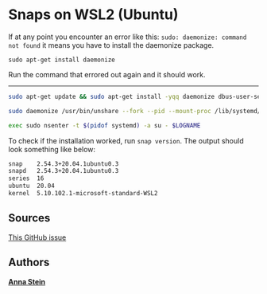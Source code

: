 # Snaps on WSL2 (Ubuntu)

If at any point you encounter an error like this: 
`sudo: daemonize: command not found` it means you have to install the daemonize package. 
```shell
sudo apt-get install daemonize
```
Run the command that errored out again and it should work.

---


```bash
sudo apt-get update && sudo apt-get install -yqq daemonize dbus-user-session fontconfig
```

```bash
sudo daemonize /usr/bin/unshare --fork --pid --mount-proc /lib/systemd/systemd --system-unit=basic.target
```

```bash
exec sudo nsenter -t $(pidof systemd) -a su - $LOGNAME
```

To check if the installation worked, run `snap version`. The output should look something like below:
```bash
snap    2.54.3+20.04.1ubuntu0.3
snapd   2.54.3+20.04.1ubuntu0.3
series  16
ubuntu  20.04
kernel  5.10.102.1-microsoft-standard-WSL2
```

## Sources
[This GitHub issue](https://github.com/microsoft/WSL/issues/5126)

## Authors
[**Anna Stein**](https://slam.phil.hhu.de/authors/anna/)


